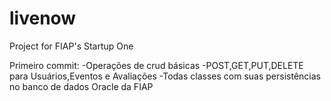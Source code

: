 # livenow
Project for FIAP's Startup One

Primeiro commit:
-Operações de crud básicas
-POST,GET,PUT,DELETE para Usuários,Eventos e Avaliações
-Todas classes com suas persistências no banco de dados Oracle da FIAP
